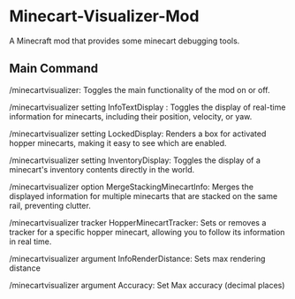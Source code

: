 # Minecart-Visualizer-Mod
A Minecraft mod that provides some minecart debugging tools.

## Main Command

/minecartvisualizer: Toggles the main functionality of the mod on or off.

/minecartvisualizer setting InfoTextDisplay : Toggles the display of real-time information for minecarts, including their position, velocity, or yaw.

/minecartvisualizer setting LockedDisplay: Renders a box for activated hopper minecarts, making it easy to see which are enabled.

/minecartvisualizer setting InventoryDisplay: Toggles the display of a minecart's inventory contents directly in the world.

/minecartvisualizer option MergeStackingMinecartInfo: Merges the displayed information for multiple minecarts that are stacked on the same rail, preventing clutter.

/minecartvisualizer tracker HopperMinecartTracker: Sets or removes a tracker for a specific hopper minecart, allowing you to follow its information in real time.

/minecartvisualizer argument InfoRenderDistance: Sets max rendering distance

/minecartvisualizer argument Accuracy: Set Max accuracy (decimal places)
